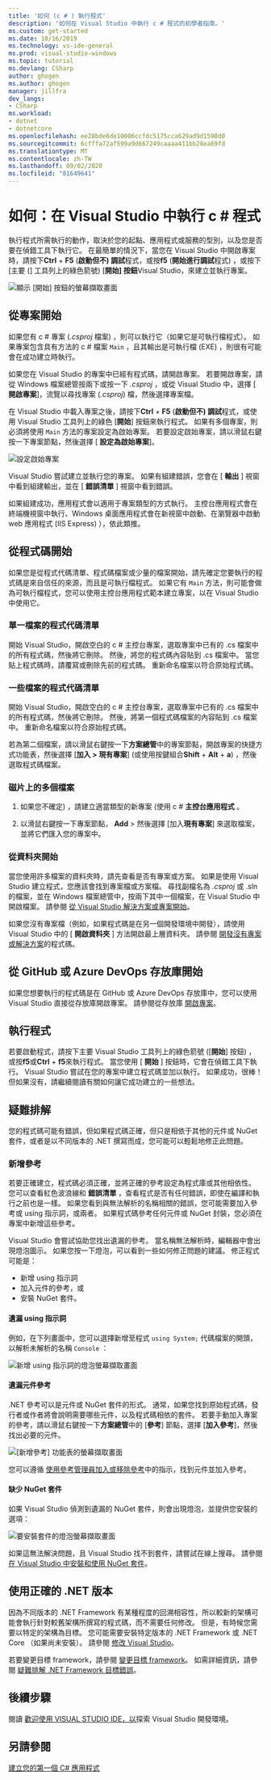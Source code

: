```yaml
---
title: '如何 (c # ) 執行程式'
description: '如何在 Visual Studio 中執行 c # 程式的初學者指南。'
ms.custom: get-started
ms.date: 10/16/2019
ms.technology: vs-ide-general
ms.prod: visual-studio-windows
ms.topic: tutorial
ms.devlang: CSharp
author: ghogen
ms.author: ghogen
manager: jillfra
dev_langs:
- CSharp
ms.workload:
- dotnet
- dotnetcore
ms.openlocfilehash: ee28bde6de10006ccfdc5175cca629ad9d1590d0
ms.sourcegitcommit: 6cfffa72af599a9d667249caaaa411bb28ea69fd
ms.translationtype: MT
ms.contentlocale: zh-TW
ms.lasthandoff: 09/02/2020
ms.locfileid: "81649641"
---
```

# <a name="how-to-run-a-c-program-in-visual-studio"></a>如何：在 Visual Studio 中執行 c # 程式

執行程式所需執行的動作，取決於您的起點、應用程式或服務的型別，以及您是否要在偵錯工具下執行它。 在最簡單的情況下，當您在 Visual Studio 中開啟專案時，請按下**Ctrl** + **F5** (**啟動但不) 調試**程式，或按**f5** (**開始進行調試**程式) ，或按下 [主要 (] 工具列上的綠色箭號) [**開始] 按鈕**Visual Studio，來建立並執行專案。

![顯示 [開始] 按鈕的螢幕擷取畫面](media/vs-start-button.png)

## <a name="starting-from-a-project"></a>從專案開始

如果您有 c # 專案 (*.csproj* 檔案) ，則可以執行它（如果它是可執行檔程式）。 如果專案包含具有方法的 c # 檔案 `Main` ，且其輸出是可執行檔 (EXE) ，則很有可能會在成功建立時執行。

如果您在 Visual Studio 的專案中已經有程式碼，請開啟專案。 若要開啟專案，請從 Windows 檔案總管按兩下或按一下 *.csproj* ，或從 Visual Studio 中，選擇 [ **開啟專案**]，流覽以尋找專案 (*.csproj*) 檔，然後選擇專案檔。

在 Visual Studio 中載入專案之後，請按下**Ctrl** + **F5** (**啟動但不) 調試**程式，或使用 Visual Studio 工具列上的綠色 [**開始**] 按鈕來執行程式。  如果有多個專案，則必須將使用 `Main` 方法的專案設定為啟始專案。 若要設定啟始專案，請以滑鼠右鍵按一下專案節點，然後選擇 [ **設定為啟始專案**]。

![設定啟始專案](media/set-as-startup-project.png)

Visual Studio 嘗試建立並執行您的專案。  如果有組建錯誤，您會在 [ **輸出** ] 視窗中看到組建輸出，並在 [ **錯誤清單** ] 視窗中看到錯誤。

如果組建成功，應用程式會以適用于專案類型的方式執行。 主控台應用程式會在終端機視窗中執行、Windows 桌面應用程式會在新視窗中啟動、在瀏覽器中啟動 web 應用程式 (IIS Express) ），依此類推。

## <a name="starting-from-code"></a>從程式碼開始

如果您是從程式代碼清單、程式碼檔案或少量的檔案開始，請先確定您要執行的程式碼是來自信任的來源，而且是可執行檔程式。 如果它有 `Main` 方法，則可能會做為可執行檔程式，您可以使用主控台應用程式範本建立專案，以在 Visual Studio 中使用它。

### <a name="code-listing-for-a-single-file"></a>單一檔案的程式代碼清單

開始 Visual Studio，開啟空白的 c # 主控台專案，選取專案中已有的 .cs 檔案中的所有程式碼，然後將它刪除。 然後，將您的程式碼內容貼到 .cs 檔案中。 當您貼上程式碼時，請覆寫或刪除先前的程式碼。 重新命名檔案以符合原始程式碼。

### <a name="code-listings-for-a-few-files"></a>一些檔案的程式代碼清單

開始 Visual Studio，開啟空白的 c # 主控台專案，選取專案中已有的 .cs 檔案中的所有程式碼，然後將它刪除。 然後，將第一個程式碼檔案的內容貼到 .cs 檔案中。 重新命名檔案以符合原始程式碼。 

若為第二個檔案，請以滑鼠右鍵按一下**方案總管**中的專案節點，開啟專案的快捷方式功能表，然後選擇 [**加入 > 現有專案**] (或使用按鍵組合**Shift** + **Alt** + **a**) ，然後選取程式碼檔案。

### <a name="multiple-files-on-disk"></a>磁片上的多個檔案

1. 如果您不確定) ，請建立適當類型的新專案 (使用 c # **主控台應用程式** 。

2. 以滑鼠右鍵按一下專案節點， **Add**  >  然後選擇 [加入**現有專案**] 來選取檔案，並將它們匯入您的專案中。  

### <a name="starting-from-a-folder"></a>從資料夾開始

當您使用許多檔案的資料夾時，請先查看是否有專案或方案。  如果是使用 Visual Studio 建立程式，您應該會找到專案檔或方案檔。 尋找副檔名為 *.csproj* 或 .sln 的檔案，並在 Windows 檔案總管中，按兩下其中一個檔案，在 Visual Studio 中開啟檔案。 請參閱 [從 Visual Studio 解決方案或專案開始](#starting-from-a-project)。

如果您沒有專案檔（例如，如果程式碼是在另一個開發環境中開發），請使用 Visual Studio 中的 [ **開啟資料夾** ] 方法開啟最上層資料夾。 請參閱 [開發沒有專案或解決方案](../../ide/develop-code-in-visual-studio-without-projects-or-solutions.md)的程式碼。

## <a name="starting-from-a-github-or-azure-devops-repo"></a>從 GitHub 或 Azure DevOps 存放庫開始

如果您想要執行的程式碼是在 GitHub 或 Azure DevOps 存放庫中，您可以使用 Visual Studio 直接從存放庫開啟專案。 請參閱從存放庫 [開啟專案](../tutorial-open-project-from-repo.md)。

## <a name="run-the-program"></a>執行程式

若要啟動程式，請按下主要 Visual Studio 工具列上的綠色箭號 ([**開始**] 按鈕) ，或按**f5**或**Ctrl** + **f5**來執行程式。 當您使用 [ **開始** ] 按鈕時，它會在偵錯工具下執行。  Visual Studio 嘗試在您的專案中建立程式碼並加以執行。  如果成功，很棒！ 但如果沒有，請繼續閱讀有關如何讓它成功建立的一些想法。

## <a name="troubleshooting"></a>疑難排解

您的程式碼可能有錯誤，但如果程式碼正確，但只是相依于其他的元件或 NuGet 套件，或者是以不同版本的 .NET 撰寫而成，您可能可以輕鬆地修正此問題。

### <a name="add-references"></a>新增參考

若要正確建立，程式碼必須正確，並將正確的參考設定為程式庫或其他相依性。 您可以查看紅色波浪線和 **錯誤清單** ，查看程式是否有任何錯誤，即使在編譯和執行之前也是一樣。 如果您看到與無法解析的名稱相關的錯誤，您可能需要加入參考或 using 指示詞，或兩者。 如果程式碼參考任何元件或 NuGet 封裝，您必須在專案中新增這些參考。

Visual Studio 會嘗試協助您找出遺漏的參考。 當名稱無法解析時，編輯器中會出現燈泡圖示。 如果您按一下燈泡，可以看到一些如何修正問題的建議。 修正程式可能是：

- 新增 using 指示詞
- 加入元件的參考，或
- 安裝 NuGet 套件。

#### <a name="missing-using-directive"></a>遺漏 using 指示詞

例如，在下列畫面中，您可以選擇新增至程式 `using System;` 代碼檔案的開頭，以解析未解析的名稱 `Console` ：

![新增 using 指示詞的燈泡螢幕擷取畫面](media/name-does-not-exist2.png)

#### <a name="missing-assembly-reference"></a>遺漏元件參考

.NET 參考可以是元件或 NuGet 套件的形式。 通常，如果您找到原始程式碼，發行者或作者將會說明需要哪些元件，以及程式碼相依的套件。 若要手動加入專案的參考，請以滑鼠右鍵按一下**方案總管**中的 [**參考**] 節點，選擇 [**加入參考**]，然後找出必要的元件。

![[新增參考] 功能表的螢幕擷取畫面](media/add-reference.png)

您可以遵循 [使用參考管理員加入或移除參考](../../ide/how-to-add-or-remove-references-by-using-the-reference-manager.md)中的指示，找到元件並加入參考。

#### <a name="missing-nuget-package"></a>缺少 NuGet 套件

如果 Visual Studio 偵測到遺漏的 NuGet 套件，則會出現燈泡，並提供您安裝的選項：

![要安裝套件的燈泡螢幕擷取畫面](media/lightbulb-add-package.png)

如果這無法解決問題，且 Visual Studio 找不到套件，請嘗試在線上搜尋。 請參閱 [在 Visual Studio 中安裝和使用 NuGet 套件](/nuget/quickstart/install-and-use-a-package-in-visual-studio)。

## <a name="use-the-right-version-of-net"></a>使用正確的 .NET 版本

因為不同版本的 .NET Framework 有某種程度的回溯相容性，所以較新的架構可能會執行針對較舊架構所撰寫的程式碼，而不需要任何修改。 但是，有時候您需要以特定的架構為目標。 您可能需要安裝特定版本的 .NET Framework 或 .NET Core （如果尚未安裝）。 請參閱 [修改 Visual Studio](../../install/modify-visual-studio.md)。

若要變更目標 framework，請參閱 [變更目標 framework](../../ide/visual-studio-multi-targeting-overview.md#select-a-target-framework-version)。 如需詳細資訊，請參閱 [疑難排解 .NET Framework 目標錯誤](../../msbuild/troubleshooting-dotnet-framework-targeting-errors.md)。

## <a name="next-steps"></a>後續步驟

閱讀 [歡迎使用 VISUAL STUDIO IDE，以](../visual-studio-ide.md)探索 Visual Studio 開發環境。

## <a name="see-also"></a>另請參閱

[建立您的第一個 C# 應用程式](tutorial-console.md)
